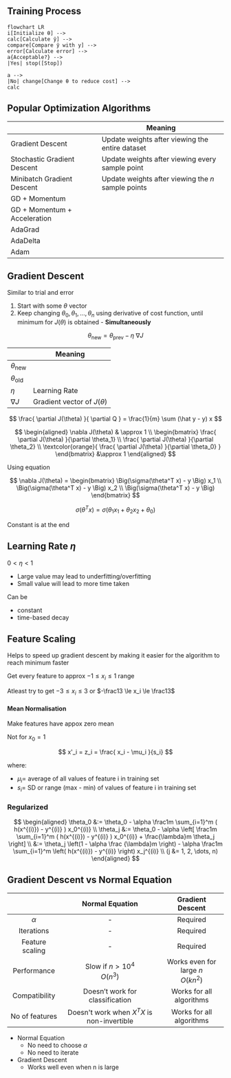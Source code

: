 ## Training Process

```mermaid
flowchart LR
i[Initialize θ] -->
calc[Calculate ŷ] -->
compare[Compare ŷ with y] -->
error[Calculate error] -->
a{Acceptable?} -->
|Yes| stop([Stop])

a -->
|No| change[Change θ to reduce cost] -->
calc
```

## Popular Optimization Algorithms

|                              | Meaning                                            |
| ---------------------------- | -------------------------------------------------- |
| Gradient Descent             | Update weights after viewing the entire dataset    |
| Stochastic Gradient Descent  | Update weights after viewing every sample point    |
| Minibatch Gradient Descent   | Update weights after viewing the $n$ sample points |
| GD + Momentum                |                                                    |
| GD + Momentum + Acceleration |                                                    |
| AdaGrad                      |                                                    |
| AdaDelta                     |                                                    |
| Adam                         |                                                    |

## Gradient Descent

Similar to trial and error

1. Start with some $\theta$ vector
2. Keep changing $\theta_0, \theta_1, \dots, \theta_n$ using derivative of cost function, until minimum for $J(\theta)$ is obtained - **Simultaneously**

$$
\theta_{\text{new}} =
\theta_{\text{prev}} -
\eta \ 
{\nabla J}
$$

|                       | Meaning                         |
| --------------------- | ------------------------------- |
| $\theta_{\text{new}}$ |                                 |
| $\theta_{\text{old}}$ |                                 |
| $\eta$                | Learning Rate                   |
| $\nabla J$            | Gradient vector of $J (\theta)$ |

$$
\frac{
\partial J(\theta)
}{
\partial Q
} =
\frac{1}{m}
\sum (\hat y - y) x
$$

$$
\begin{aligned}
\nabla J(\theta)
& \approx 1 \\
\begin{bmatrix}
\frac{ \partial J(\theta) }{\partial \theta_1} \\
\frac{ \partial J(\theta) }{\partial \theta_2} \\
\textcolor{orange}{
  \frac{ \partial J(\theta) }{\partial \theta_0}
}
\end{bmatrix}
&\approx 1
\end{aligned}
$$

Using equation

$$
\nabla J(\theta) =
\begin{bmatrix}
\Big(\sigma(\theta^T x) - y \Big) x_1 \\
\Big(\sigma(\theta^T x) - y \Big) x_2 \\
\Big(\sigma(\theta^T x) - y \Big)
\end{bmatrix}
$$

$$
\sigma(\theta^T x) = \sigma(\theta_1 x_1 + \theta_2 x_2 + \theta_0)
$$

Constant is at the end

## Learning Rate $\eta$

$0 < \eta < 1$

- Large value may lead to underfitting/overfitting
- Small value will lead to more time taken

Can be

- constant
- time-based decay

## Feature Scaling

Helps to speed up gradient descent by making it easier for the algorithm to reach minimum faster

Get every feature to approx $-1 \le x_i \le 1$ range

Atleast try to get $-3 \le x_i \le 3$ or $-\frac13 \le x_i \le \frac13$

#### Mean Normalisation

Make features have appox zero mean

Not for $x_0 = 1$

$$
x'_i = z_i = \frac{ x_i - \mu_i }{s_i}
$$

where:

- $\mu_i =$ average of all values of feature i in training set
- $s_i =$​ SD or range (max - min)
  of values of feature i in training set

### Regularized

$$
\begin{aligned}
\theta_0 &:= \theta_0 - \alpha \frac1m \sum_{i=1}^m ( h(x^{(i)}) - y^{(i)} ) x_0^{(i)} \\
\theta_j &:= \theta_0 - \alpha \left[ \frac1m \sum_{i=1}^m ( h(x^{(i)}) - y^{(i)} ) x_0^{(i)} + \frac{\lambda}m \theta_j \right] \\
&:= \theta_j \left(1 - \alpha \frac {\lambda}m \right) - \alpha \frac1m \sum_{i=1}^m \left( h(x^{(i)}) - y^{(i)} \right) x_j^{(i)}
\\
(j &= 1, 2, \dots, n)
\end{aligned}
$$

## Gradient Descent vs Normal Equation

|                 |         Normal Equation         |           Gradient Descent           |
| :-------------: | :-----------------------------: | :----------------------------------: |
|    $\alpha$     |                -                |               Required               |
|   Iterations    |                -                |               Required               |
| Feature scaling |                -                |               Required               |
|   Performance   |  Slow if $n > 10^4$<br />$O(n^3)$  | Works even for large $n$ <br /> $O(kn^2)$|
| Compatibility | Doesn’t work for classification |       Works for all algorithms       |
| No of features | Doesn't work when $X^TX$ is non-invertible | Works for all algorithms |

- Normal Equation
  - No need to choose $\alpha$
  - No need to iterate
- Gradient Descent
  - Works well even when n is large


